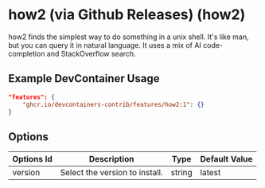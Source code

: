 
# how2 (via Github Releases) (how2)

how2 finds the simplest way to do something in a unix shell. It's like man, but you can query it in natural language. It uses a mix of AI code-completion and StackOverflow search.

## Example DevContainer Usage

```json
"features": {
    "ghcr.io/devcontainers-contrib/features/how2:1": {}
}
```

## Options

| Options Id | Description | Type | Default Value |
|-----|-----|-----|-----|
| version | Select the version to install. | string | latest |



